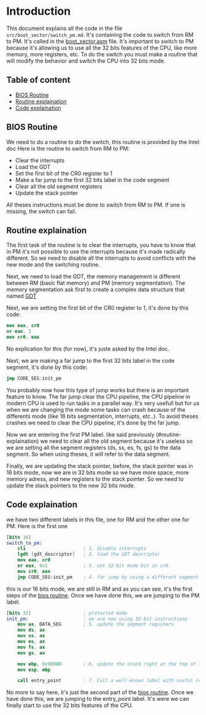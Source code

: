 # Introduction

This document explains all the code in the file `src/boot_sector/switch_pm.md`. It's containing the code to switch from RM to PM. It's called in the [boot_sector.asm](../../../src/boot_sector/boot_sector.asm) file. It's important to switch to PM because it's allowing us to use all the 32 bits features of the CPU, like more 
memory, more registers, etc. To do the switch you must make a routine that will modify the behavior and switch the CPU into 32 bits mode.

## Table of content

- [BIOS Routine](#bios-routine)
- [Routine explaination](#routine-explaination)
- [Code explaination](#code-explaination)

## BIOS Routine <a name="bios-routine"></a>

We need to do a routine to do the switch, this routine is provided by the Intel doc
Here is the routine to switch from RM to PM:

- Clear the interrupts
- Load the GDT
- Set the first bit of the CR0 register to 1
- Make a far jump to the first 32 bits label in the code segment
- Clear all the old segment registers
- Update the stack pointer

All theses instructions must be done to switch from RM to PM. If one is missing, the switch can fail.

## Routine explaination <a name="routine-explaination"></a>

The first task of the routine is to clear the interrupts, you have to know that in PM it's not possible to use the interrupts because it's made radically different. So we need to disable all the interrupts to avoid conflicts with the new mode and the switching routine.

Next, we need to load the GDT, the memory management is different between RM (basic flat memory) and PM (memory segmentation). The memory segmentation ask first to create a complex data structure that named [GDT](gdt.md)

Next, we are setting the first bit of the CR0 register to 1, it's done by this code:
```nasm
mov eax, cr0
or eax, 1
mov cr0, eax
```
No explication for this (for now), it's juste asked by the Intel doc.

Next, we are making a far jump to the first 32 bits label in the code segment, it's done by this code:
```nasm
jmp CODE_SEG:init_pm
```
You probably now how this type of jump works but there is an important feature to know. The far jump clear the CPU pipeline, the CPU pipeline in modern CPU is used to run tasks in a parallel way. It's very usefull but for us when we are changing the mode some tasks can crash because of the differents mode (like 16 bits segmentation, interrupts, etc..). To avoid theses crashes we need to clear the CPU pipeline, it's done by the far jump.

Now we are entering the first PM label. like said previously (#routine-explaination) we need to clear all the old segment because it's useless so we are setting all the segment registers (ds, ss, es, fs, gs) to the data segment. So when using theses, it will refer to the data segment.

Finally, we are updating the stack pointer, before, the stack pointer was in 16 bits mode, now we are in 32 bits mode so we have more space, more memory adress, and new registers to the stack pointer. So we need to update the stack pointers to the new 32 bits mode.

## Code explaination <a name="code-explaination"></a>

we have two different labels in this file, one for RM and the other one for PM. Here is the first one

```nasm
[bits 16]
switch_to_pm:
    cli                     ; 1. disable interrupts
    lgdt [gdt_descriptor]   ; 2. load the GDT descriptor
    mov eax, cr0
    or eax, 0x1             ; 3. set 32-bit mode bit in cr0
    mov cr0, eax
    jmp CODE_SEG:init_pm    ; 4. far jump by using a different segment
```
this is our 16 bits mode, we are still in RM and as you can see, it's the first steps of the [bios routine](#bios-routine). Once we have done this, we are jumping to the PM label.

```nasm
[bits 32]                   ; protected mode
init_pm:                    ; we are now using 32-bit instructions
    mov ax, DATA_SEG        ; 5. update the segment registers
    mov ds, ax
    mov ss, ax
    mov es, ax
    mov fs, ax
    mov gs, ax

    mov ebp, 0x90000        ; 6. update the stack right at the top of the free space
    mov esp, ebp

    call entry_point        ; 7. Call a well-known label with useful code

```
No more to say here, it's just the second part of the [bios routine](#bios-routine). Once we have done this, we are jumping to the entry_point label. It's were we can finally start to use the 32 bits features of the CPU.
